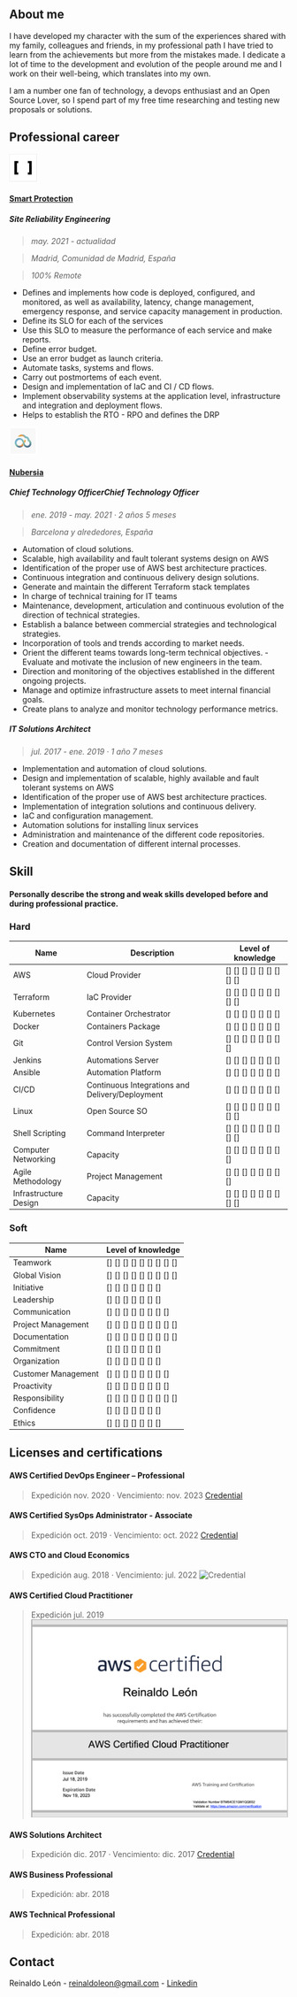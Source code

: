 ## About me

I have developed my character with the sum of the experiences shared with my family, colleagues and friends, in my professional path I have tried to learn from the achievements but more from the mistakes made. I dedicate a lot of time to the development and evolution of the people around me and I work on their well-being, which translates into my own.

I am a number one fan of technology, a devops enthusiast and an Open Source Lover, so I spend part of my free time researching and testing new proposals or solutions.

## Professional career

![Smart Protection](/assets/images/smart-protection.png)  
#### [Smart Protection](https://smartprotection.com/es/) 

##### Site Reliability Engineering
> _may. 2021 - actualidad_

> _Madrid, Comunidad de Madrid, España_

> _100% Remote_

- Defines and implements how code is deployed, configured, and monitored, as well as availability, latency, change management, emergency response, and service capacity management in production.
- Define its SLO for each of the services
- Use this SLO to measure the performance of each service and make reports.
- Define error budget.
- Use an error budget as launch criteria.
- Automate tasks, systems and flows.
- Carry out postmortems of each event.
- Design and implementation of IaC and CI / CD flows.
- Implement observability systems at the application level, infrastructure and integration and deployment flows.
- Helps to establish the RTO - RPO and defines the DRP

![Nubersia](/assets/images/nubersia.png)  
#### [Nubersia](https://nubersia.com/es/) 

##### Chief Technology OfficerChief Technology Officer
> _ene. 2019 - may. 2021 · 2 años 5 meses_

> _Barcelona y alrededores, España_

- Automation of cloud solutions.
- Scalable, high availability and fault tolerant systems design on AWS
- Identification of the proper use of AWS best architecture practices.
- Continuous integration and continuous delivery design solutions.
- Generate and maintain the different Terraform stack templates
- In charge of technical training for IT teams
- Maintenance, development, articulation and continuous evolution of the direction of technical strategies.
- Establish a balance between commercial strategies and technological strategies.
- Incorporation of tools and trends according to market needs.
- Orient the different teams towards long-term technical objectives. - Evaluate and motivate the inclusion of new engineers in the team.
- Direction and monitoring of the objectives established in the different ongoing projects.
- Manage and optimize infrastructure assets to meet internal financial goals.
- Create plans to analyze and monitor technology performance metrics.

##### IT Solutions Architect
> _jul. 2017 - ene. 2019 · 1 año 7 meses_

- Implementation and automation of cloud solutions.
- Design and implementation of scalable, highly available and fault tolerant systems on AWS
- Identification of the proper use of AWS best architecture practices.
- Implementation of integration solutions and continuous delivery.
- IaC and configuration management.
- Automation solutions for installing linux services
- Administration and maintenance of the different code repositories.
- Creation and documentation of different internal processes.




## Skill

#### Personally describe the strong and weak skills developed before and during professional practice.

### Hard

| Name | Description |   Level of knowledge   |
|------|-----------|--------------------------|
| AWS | Cloud Provider | [] [] [] [] [] [] [] [] [] |
| Terraform | IaC Provider | [] [] [] [] [] [] [] [] [] |
| Kubernetes | Container Orchestrator | [] [] [] [] [] [] [] |
| Docker | Containers Package | [] [] [] [] [] [] [] |
| Git | Control Version System | [] [] [] [] [] [] [] [] |
| Jenkins | Automations Server | [] [] [] [] [] [] [] |
| Ansible | Automation Platform | [] [] [] [] [] [] [] |
| CI/CD | Continuous Integrations and Delivery/Deployment | [] [] [] [] [] [] [] |
| Linux | Open Source SO | [] [] [] [] [] [] [] [] [] |
| Shell Scripting | Command Interpreter | [] [] [] [] [] [] [] [] [] |
| Computer Networking | Capacity | [] [] [] [] [] [] [] [] |
| Agile Methodology | Project Management | [] [] [] [] [] [] [] [] |
| Infrastructure Design | Capacity | [] [] [] [] [] [] [] [] [] |


### Soft

| Name |   Level of knowledge   |
|------|------------------------|
| Teamwork | [] [] [] [] [] [] [] [] [] |
| Global Vision | [] [] [] [] [] [] [] [] [] |
| Initiative | [] [] [] [] [] [] [] |
| Leadership | [] [] [] [] [] [] [] |
| Communication | [] [] [] [] [] [] [] [] |
| Project Management | [] [] [] [] [] [] [] [] [] |
| Documentation | [] [] [] [] [] [] [] [] [] |
| Commitment | [] [] [] [] [] [] [] |
| Organization | [] [] [] [] [] [] [] |
| Customer Management | [] [] [] [] [] [] [] [] |
| Proactivity | [] [] [] [] [] [] [] [] |
| Responsibility | [] [] [] [] [] [] [] [] [] |
| Confidence | [] [] [] [] [] [] [] |
| Ethics | [] [] [] [] [] [] [] |


## Licenses and certifications

#### AWS Certified DevOps Engineer – Professional
> Expedición nov. 2020 · Vencimiento: nov. 2023
[Credential](https://www.youracclaim.com/badges/1adbe747-1c1d-42bc-b8c1-2257382ebb4d?source=linked_in_profile)

#### AWS Certified SysOps Administrator - Associate
> Expedición oct. 2019 · Vencimiento: oct. 2022
[Credential](https://www.youracclaim.com/badges/c9855e57-9f27-484e-9f3b-7a0df9a0d907/linked_in_profile)

#### AWS CTO and Cloud Economics
> Expedición aug. 2018 · Vencimiento: jul. 2022
![Credential](/assets/images/aws-cto-cloud-economics.png)  

#### AWS Certified Cloud Practitioner
> Expedición jul. 2019
![Credential](/assets/images/aws-cloud-practitioner.png)  

#### AWS Solutions Architect
> Expedición dic. 2017 · Vencimiento: dic. 2017
[Credential](https://www.youracclaim.com/badges/361c7fea-e04b-49b3-b587-7098bf917fab/linked_in_profile)

#### AWS Business Professional
> Expedición: abr. 2018 

#### AWS Technical Professional
> Expedición: abr. 2018

## Contact

Reinaldo León - reinaldoleon@gmail.com - [Linkedin](https://www.linkedin.com/in/reinaldoleon/)